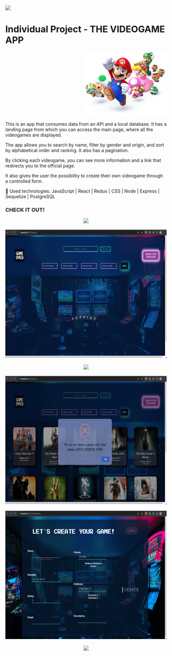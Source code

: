 <p align='left'>
    <img src='https://static.wixstatic.com/media/85087f_0d84cbeaeb824fca8f7ff18d7c9eaafd~mv2.png/v1/fill/w_160,h_30,al_c,q_85,usm_0.66_1.00_0.01/Logo_completo_Color_1PNG.webp' </img>
</p>

# Individual Project - THE VIDEOGAME APP

<p align="right">
  <img height="200" src="./images/videogame.png" />
</p>

This is an app that consumes data from an API and a local database. It has a landing page from which you can access the main page, where all the videogames are displayed.

The app allows you to search by name, filter by gender and origin, and sort by alphabetical order and ranking. It also has a pagination.

By clicking each videogame, you can see more information and a link that redirects you to the official page.

It also gives the user the possibility to create their own videogame through a controlled form.
 
 
🚀 Used technologies:
JavaScript | React | Redux | CSS | Node | Express | Sequelize | PostgreSQL


### CHECK IT OUT!
<p align="center">
  <img height="400" src="./images/landingPage.png" />
  <br></br>
  <img height="400" src="./images/loader.png" />
  <br></br>
  <img height="400" src="./images/homePage.png" />
  <br></br>
  <img height="400" src="./images/404gameNotFound.png" />
  <br></br>
  <img height="400" src="./images/gameCreate.png" />
  <br></br>
  <img height="400" src="./images/gameDetail.png" />
</p>